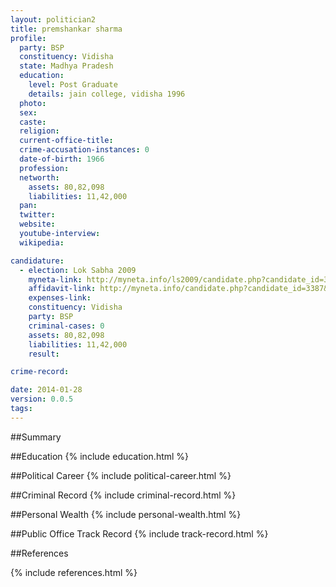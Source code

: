 ```yaml
---
layout: politician2
title: premshankar sharma
profile: 
  party: BSP
  constituency: Vidisha
  state: Madhya Pradesh
  education: 
    level: Post Graduate
    details: jain college, vidisha 1996
  photo: 
  sex: 
  caste: 
  religion: 
  current-office-title: 
  crime-accusation-instances: 0
  date-of-birth: 1966
  profession: 
  networth: 
    assets: 80,82,098
    liabilities: 11,42,000
  pan: 
  twitter: 
  website: 
  youtube-interview: 
  wikipedia: 

candidature: 
  - election: Lok Sabha 2009
    myneta-link: http://myneta.info/ls2009/candidate.php?candidate_id=3387
    affidavit-link: http://myneta.info/candidate.php?candidate_id=3387&scan=original
    expenses-link: 
    constituency: Vidisha 
    party: BSP
    criminal-cases: 0
    assets: 80,82,098
    liabilities: 11,42,000
    result:  

crime-record: 

date: 2014-01-28
version: 0.0.5
tags: 
---
```

##Summary


##Education
{% include education.html %}


##Political Career
{% include political-career.html %}


##Criminal Record
{% include criminal-record.html %}


##Personal Wealth
{% include personal-wealth.html %}


##Public Office Track Record
{% include track-record.html %}


##References


{% include references.html %}